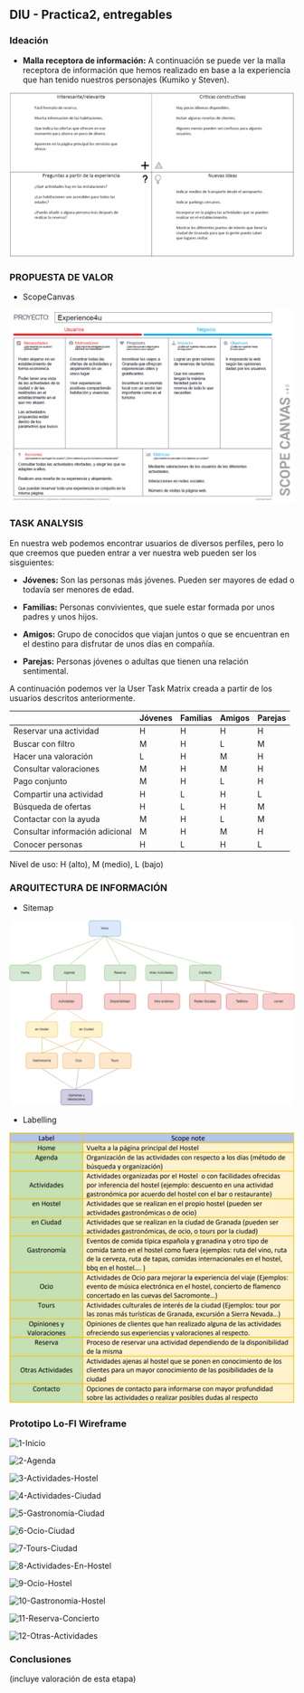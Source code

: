 ## DIU - Practica2, entregables

### Ideación 
* **Malla receptora de información:** A continuación se puede ver la malla receptora de información que hemos realizado en base a la experiencia que han tenido nuestros personajes (Kumiko y Steven).

![Malla receptora de información](img/MallaReceptoraDeInformacion.png)


### PROPUESTA DE VALOR
* ScopeCanvas

![Propuesta de valor](img/PropuestaDeValor.png)


### TASK ANALYSIS

En nuestra web podemos encontrar usuarios de diversos perfiles, pero lo que creemos que pueden entrar a ver nuestra web pueden ser los sisguientes:
    
- **Jóvenes:** Son las personas más jóvenes. Pueden ser mayores de edad o todavía ser menores de edad.

- **Familias:** Personas convivientes, que suele estar formada por unos padres y unos hijos.

- **Amigos:** Grupo de conocidos que viajan juntos o que se encuentran en el destino para disfrutar de unos días en compañía.

- **Parejas:** Personas jóvenes o adultas que tienen una relación sentimental.

A continuación podemos ver la User Task Matrix creada a partir de los usuarios descritos anteriormente.

| | Jóvenes | Familias | Amigos | Parejas |
| -- | -- | -- | -- | -- |
| Reservar una actividad | H | H | H | H |
| Buscar con filtro | M | H | L | M |
| Hacer una valoración | L | H | M | H |
| Consultar valoraciones | M | H | M | H |
| Pago conjunto | M | H | L | H |
| Compartir una actividad | H | L | H | L |
| Búsqueda de ofertas | H | L | H | M |
| Contactar con la ayuda | M | H | L | M |
| Consultar información adicional | M | H | M | H |
| Conocer personas | H | L | H | L |


Nivel de uso: H (alto), M (medio), L (bajo)

### ARQUITECTURA DE INFORMACIÓN

* Sitemap 

![SiteMap](img/SiteMap.png)

* Labelling 

![Labelling](img/Labelling.jpg)


### Prototipo Lo-FI Wireframe 

![1-Inicio](img/1-Inicio.png)


![2-Agenda](img/2-Agenda.png)


![3-Actividades-Hostel](img/3-Actividades-Hostel.png)


![4-Actividades-Ciudad](img/4-Actividades-Ciudad.png)


![5-Gastronomía-Ciudad](img/5-Gastronomía-Ciudad.png)


![6-Ocio-Ciudad](img/6-Ocio-Ciudad.png)


![7-Tours-Ciudad](img/7-Tours-Ciudad.png)


![8-Actividades-En-Hostel](img/8-Actividades-En-Hostel.png)


![9-Ocio-Hostel](img/9-Ocio-Hostel.png)


![10-Gastronomia-Hostel](img/10-Gastronomia-Hostel.png)


![11-Reserva-Concierto](img/11-Reserva-Concierto.png)


![12-Otras-Actividades](img/12-Otras-Actividades.png)



### Conclusiones  
(incluye valoración de esta etapa)
